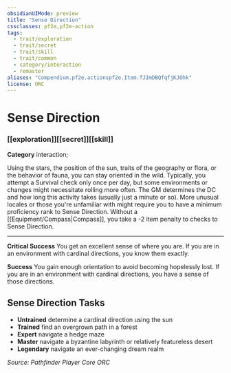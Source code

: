 ```yaml
---
obsidianUIMode: preview
title: "Sense Direction"
cssclasses: pf2e,pf2e-action
tags:
  - trait/exploration
  - trait/secret
  - trait/skill
  - trait/common
  - category/interaction
  - remaster
aliases: "Compendium.pf2e.actionspf2e.Item.fJImDBQfqfjKJOhk"
license: ORC
---
```

# Sense Direction

### [[exploration]][[secret]][[skill]]

**Category** interaction; 




Using the stars, the position of the sun, traits of the geography or flora, or the behavior of fauna, you can stay oriented in the wild. Typically, you attempt a Survival check only once per day, but some environments or changes might necessitate rolling more often. The GM determines the DC and how long this activity takes (usually just a minute or so). More unusual locales or those you're unfamiliar with might require you to have a minimum proficiency rank to Sense Direction. Without a [[Equipment/Compass|Compass]], you take a -2 item penalty to checks to Sense Direction.

* * *

**Critical Success** You get an excellent sense of where you are. If you are in an environment with cardinal directions, you know them exactly.

**Success** You gain enough orientation to avoid becoming hopelessly lost. If you are in an environment with cardinal directions, you have a sense of those directions.

## Sense Direction Tasks

*   **Untrained** determine a cardinal direction using the sun
*   **Trained** find an overgrown path in a forest
*   **Expert** navigate a hedge maze
*   **Master** navigate a byzantine labyrinth or relatively featureless desert
*   **Legendary** navigate an ever-changing dream realm

*Source: Pathfinder Player Core*
*ORC*